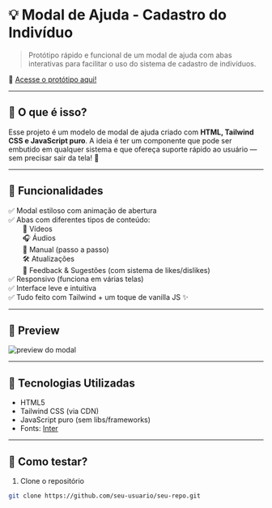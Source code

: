 # 💡 Modal de Ajuda - Cadastro do Indivíduo

> Protótipo rápido e funcional de um modal de ajuda com abas interativas para facilitar o uso do sistema de cadastro de indivíduos.

🔗 [Acesse o protótipo aqui!](https://modelo-modal-helper.vercel.app/)

---

## 🚀 O que é isso?

Esse projeto é um modelo de modal de ajuda criado com **HTML, Tailwind CSS e JavaScript puro**. A ideia é ter um componente que pode ser embutido em qualquer sistema e que ofereça suporte rápido ao usuário — sem precisar sair da tela! 🧠

---

## 🧭 Funcionalidades

✅ Modal estiloso com animação de abertura  
✅ Abas com diferentes tipos de conteúdo:  
  🎥 Vídeos  
  🎧 Áudios  
  📘 Manual (passo a passo)  
  🛠 Atualizações  
  💬 Feedback & Sugestões (com sistema de likes/dislikes)  
✅ Responsivo (funciona em várias telas)  
✅ Interface leve e intuitiva  
✅ Tudo feito com Tailwind + um toque de vanilla JS ✨

---

## 👀 Preview

![preview do modal](https://img-cdi.tytotech.com.br/rg-system/secao/37896d4f-59a1-4291-ab6e-9fc8bec06657.webp)

---

## 🧱 Tecnologias Utilizadas

- HTML5
- Tailwind CSS (via CDN)
- JavaScript puro (sem libs/frameworks)
- Fonts: [Inter](https://fonts.google.com/specimen/Inter)

---

## 🤔 Como testar?

1. Clone o repositório
```bash
git clone https://github.com/seu-usuario/seu-repo.git
